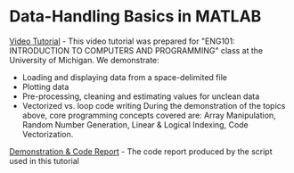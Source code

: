 # Data-Handling Basics in MATLAB

[Video Tutorial](https://www.youtube.com/watch?v=llQUDrlVVE8) - This video tutorial was prepared for "ENG101: INTRODUCTION TO COMPUTERS AND PROGRAMMING" class at the University of Michigan. We demonstrate:
   - Loading and displaying data from a space-delimited file
   - Plotting data
   - Pre-processing, cleaning and estimating values for unclean data
   - Vectorized vs. loop code writing
 During the demonstration of the topics above, core programming concepts covered are: Array  Manipulation, Random Number Generation, Linear & Logical Indexing, Code Vectorization. 

[Demonstration & Code Report](/demoENG101.pdf) - The code report produced by the script used in this tutorial
